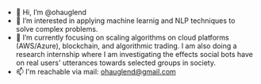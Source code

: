 - 👋 Hi, I’m @ohauglend
- 👀 I’m interested in applying machine learnig and NLP techniques to solve complex problems.
- 🌱 I’m currently focusing on scaling algorithms on cloud platforms (AWS/Azure), blockchain, and algorithmic trading. I am also doing a research internship where I am investigating the effects social bots have on real users' utterances towards selected groups in society.
- 📫 I'm reachable via mail: ohauglend@gmail.com

<!---
ohauglend/ohauglend is a ✨ special ✨ repository because its `README.md` (this file) appears on your GitHub profile.
You can click the Preview link to take a look at your changes.
--->
